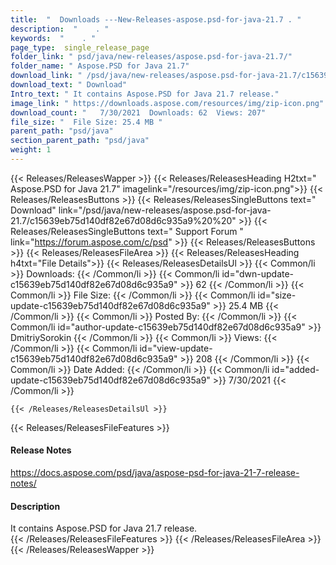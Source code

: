 ```yaml
---
title:  "  Downloads ---New-Releases-aspose.psd-for-java-21.7 . " 
description:  "    . " 
keywords:  "    . " 
page_type:  single_release_page
folder_link: " psd/java/new-releases/aspose.psd-for-java-21.7/"
folder_name: " Aspose.PSD for Java 21.7"
download_link: " /psd/java/new-releases/aspose.psd-for-java-21.7/c15639eb75d140df82e67d08d6c935a9"
download_text: " Download"
Intro_text: " It contains Aspose.PSD for Java 21.7 release."
image_link: " https://downloads.aspose.com/resources/img/zip-icon.png"
download_count: "   7/30/2021  Downloads: 62  Views: 207"
file_size: "  File Size: 25.4 MB "
parent_path: "psd/java"
section_parent_path: "psd/java"
weight: 1 
---
```


{{< Releases/ReleasesWapper >}}
  {{< Releases/ReleasesHeading H2txt=" Aspose.PSD for Java 21.7" imagelink="/resources/img/zip-icon.png">}}
  {{< Releases/ReleasesButtons >}}
    {{< Releases/ReleasesSingleButtons text=" Download" link="/psd/java/new-releases/aspose.psd-for-java-21.7/c15639eb75d140df82e67d08d6c935a9%20%20" >}}
    {{< Releases/ReleasesSingleButtons text=" Support Forum " link="https://forum.aspose.com/c/psd" >}}
  {{< Releases/ReleasesButtons >}}
  {{< Releases/ReleasesFileArea >}}
    {{< Releases/ReleasesHeading h4txt="File Details">}}
    {{< Releases/ReleasesDetailsUl >}}
            {{< Common/li  >}} Downloads: {{< /Common/li >}} 
      {{< Common/li id="dwn-update-c15639eb75d140df82e67d08d6c935a9" >}} 62 {{< /Common/li >}} 
      {{< Common/li  >}} File Size: {{< /Common/li >}} 
      {{< Common/li id="size-update-c15639eb75d140df82e67d08d6c935a9" >}} 25.4 MB {{< /Common/li >}} 
      {{< Common/li  >}} Posted By: {{< /Common/li >}} 
      {{< Common/li id="author-update-c15639eb75d140df82e67d08d6c935a9" >}} DmitriySorokin {{< /Common/li >}} 
      {{< Common/li  >}} Views: {{< /Common/li >}} 
      {{< Common/li id="view-update-c15639eb75d140df82e67d08d6c935a9" >}} 208 {{< /Common/li >}} 
      {{< Common/li  >}} Date Added: {{< /Common/li >}} 
      {{< Common/li id="added-update-c15639eb75d140df82e67d08d6c935a9" >}} 7/30/2021 {{< /Common/li >}} 

    {{< /Releases/ReleasesDetailsUl >}}

  {{< Releases/ReleasesFileFeatures >}}
      <h4>Release Notes</h4><div><a href="https://docs.aspose.com/psd/java/aspose-psd-for-java-21-7-release-notes/">https://docs.aspose.com/psd/java/aspose-psd-for-java-21-7-release-notes/</a></div><h4>Description</h4><div class="HTMLDescription">It contains Aspose.PSD for Java 21.7 release.</div>
  {{< /Releases/ReleasesFileFeatures >}}
 {{< /Releases/ReleasesFileArea >}}
{{< /Releases/ReleasesWapper >}}


